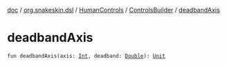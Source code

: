 [doc](../../../index.md) / [org.snakeskin.dsl](../../index.md) / [HumanControls](../index.md) / [ControlsBuilder](index.md) / [deadbandAxis](./deadband-axis.md)

# deadbandAxis

`fun deadbandAxis(axis: `[`Int`](https://kotlinlang.org/api/latest/jvm/stdlib/kotlin/-int/index.html)`, deadband: `[`Double`](https://kotlinlang.org/api/latest/jvm/stdlib/kotlin/-double/index.html)`): `[`Unit`](https://kotlinlang.org/api/latest/jvm/stdlib/kotlin/-unit/index.html)
